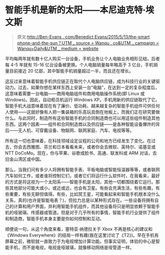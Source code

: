 # 智能手机是新的太阳——本尼迪克特·埃文斯

> 原文:[http://Ben-Evans . com/Benedict Evans/2015/5/13/the-smart phone-and-the-sun？UTM _ source = Wanqu . co&UTM _ campaign = Wanqu+Daily&UTM _ medium = website](http://ben-evans.com/benedictevans/2015/5/13/the-smartphone-and-the-sun?utm_source=wanqu.co&utm_campaign=Wanqu+Daily&utm_medium=website)

平均每两年就有数十亿人购买一台设备，手机业务让个人电脑业务相形见绌，后者每 4-5 年就有 15-16 亿台设备被更换。个人电脑销量每年略高于 3 亿台，手机销量目前接近 20 亿部，其中智能手机销量超过一半，而且还在增长。

这反过来意味着智能手机供应链正在取代个人电脑供应链，成为科技行业的关键驱动力。过去，如果你想在某样东西上安装一台“电脑”，在达到一定的复杂程度后，这意味着需要一台电脑——商用电脑组件和商用电脑操作系统(即 Linux 或 Windows)。因此，自动柜员机运行 Windows XP。手机用新的供应链取代了它。智能手机大战意味着现在有了廉价、低功耗、越来越复杂的智能手机组件可供任何人使用——这就好像有人把一集装箱的乐高玩具倒在地板上，而我们正在研究要做什么。与此同时，制造所有这些智能手机的合同制造商也可以用这些组件制造其他东西。这两个因素——组件和合同制造商以及供应链——是各种智能设备爆炸的背后——无人机、可穿戴设备、物联网、联网家庭、汽车、电视等等。

所有这一切也意味着，在科技领域设定议程的公司和地方已经发生了变化。在过去，你会去西雅图、芬兰和日本看看未来，或者你会去微软、英特尔、诺基亚或 NTT DoCoMo。现在，你与苹果、谷歌或脸书、高通、联发科或 ARM 对话，去旧金山湾区或中国。

那么，当我们问有多少人将拥有智能手表、平板电脑或智能恒温器等等，或者联网汽车如何工作，或者谁将控制它们，或者它们将运行什么软件时，在我看来，最好的方式是将这视为一个太阳系——智能手机是太阳，其他一切都围绕着它运行。那些其他部分可能大或小，或近或远，也会有卫星。有些会充满生活，有些有趣，有些重要，有些无聊但值得。有些，比如冥王星，可能看起来和智能手机根本没什么关系，真的(也许是智能电表？)，但拉力总是以某种形式存在。一些设备将拥有自己的计算和用户界面，并利用智能手机组件，而其他设备将只是明显依赖于智能手机的哑玻璃、传感器或管道。但是对于几乎所有的事情，智能手机行业提供了组件和制造商，智能手机本身主要是你如何控制和互动。

顺便说一句，从这个角度来看，塞特亚·纳德拉关于 Xbox 不再是核心的建议和《Windows Everywhere》的结局一样有趣(我在这里讨论了《T2》)。早在手机有屏幕之前，微软就一直致力于为电视增加计算功能。但事实证明，体验的中心是智能手机，而不是电视，电视是哑玻璃，就像移动网络是哑管道一样。